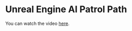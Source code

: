 # Unreal Engine AI Patrol Path



You can watch the video [here](https://www.youtube.com/watch?v=kT3aVJSVMnM).

